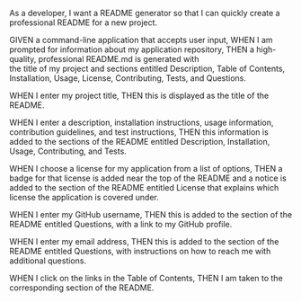 As a developer, I want a README generator
so that I can quickly create a professional README for a new project.

GIVEN a command-line application that accepts user input, WHEN I am prompted for information 
about my application repository, THEN a high-quality, professional README.md is generated with \
the title of my project and sections entitled Description, Table of Contents, Installation, Usage, 
License, Contributing, Tests, and Questions.

WHEN I enter my project title, THEN this is displayed as the title of the README.

WHEN I enter a description, installation instructions, usage information, contribution guidelines, 
and test instructions, THEN this information is added to the sections of the README entitled 
Description, Installation, Usage, Contributing, and Tests.

WHEN I choose a license for my application from a list of options, THEN a badge for that license 
is added near the top of the README and a notice is added to the section of the README entitled 
License that explains which license the application is covered under.

WHEN I enter my GitHub username, THEN this is added to the section of the README entitled Questions, 
with a link to my GitHub profile.

WHEN I enter my email address, THEN this is added to the section of the README entitled Questions, 
with instructions on how to reach me with additional questions.

WHEN I click on the links in the Table of Contents, THEN I am taken to the corresponding section 
of the README.